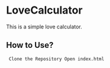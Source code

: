 # LoveCalculator
This is a simple love calculator.
## How to Use?
` Clone the Repository Open index.html`